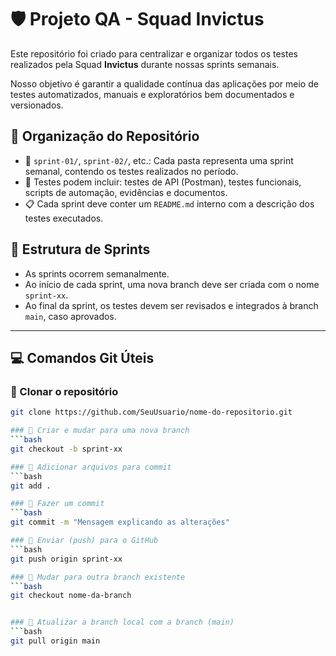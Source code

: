 # 🛡️ Projeto QA - Squad Invictus

Este repositório foi criado para centralizar e organizar todos os testes realizados pela Squad **Invictus** durante nossas sprints semanais.

Nosso objetivo é garantir a qualidade contínua das aplicações por meio de testes automatizados, manuais e exploratórios bem documentados e versionados.

## 🚀 Organização do Repositório

- 📂 `sprint-01/`, `sprint-02/`, etc.: Cada pasta representa uma sprint semanal, contendo os testes realizados no período.
- 🧪 Testes podem incluir: testes de API (Postman), testes funcionais, scripts de automação, evidências e documentos.
- 📋 Cada sprint deve conter um `README.md` interno com a descrição dos testes executados.

## 📅 Estrutura de Sprints

- As sprints ocorrem semanalmente.
- Ao início de cada sprint, uma nova branch deve ser criada com o nome `sprint-xx`.
- Ao final da sprint, os testes devem ser revisados e integrados à branch `main`, caso aprovados.

---

## 💻 Comandos Git Úteis

### 🔄 Clonar o repositório
```bash
git clone https://github.com/SeuUsuario/nome-do-repositorio.git

### 🔄 Criar e mudar para uma nova branch
```bash
git checkout -b sprint-xx

### 🔄 Adicionar arquivos para commit
```bash
git add .

### 🔄 Fazer um commit
```bash
git commit -m "Mensagem explicando as alterações"

### 🔄 Enviar (push) para o GitHub
```bash
git push origin sprint-xx

### 🔄 Mudar para outra branch existente
```bash
git checkout nome-da-branch


### 🔄 Atualizar a branch local com a branch (main)
```bash
git pull origin main




